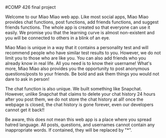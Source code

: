 #COMP 426 final project

Welcome to our Miao Miao web app. Like most social apps, Miao Miao provides chat functions, post functions, add friends functions, and suggest friends functions. The whole app is created so that everyone can use it easily. We promise you that the learning curve is almost non-existent and you will be connected to others in a blink of an eye.

Miao Miao is unique in a way that it contains a personality test and will recommend people who have similar test results to you. However, we do not limit you to those who are like you. You can also add friends who you already know in real life. All you need is to know their username! What's more, Miao Miao also provides you the opportunity to post anonymous questions/posts to your friends. Be bold and ask them things you would not dare to ask in person!

The chat function is also unique. We built something like Snapchat. However, unlike Snapchat that claims to delete your chat history 24 hours after you post them, we do not store the chat history at all! once the webpage is closed, the chat history is gone forever, even our developers cannot get it back!!

Be aware, this does not mean this web app is a place where you spread hatred language. All posts, questions, and usernames cannot contain any inappropriate words. If contained, they will be replaced by "\*".
